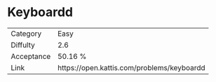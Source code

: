 # Keyboardd

<table>
    <tr>
        <td>Category</td>
        <td>Easy</td>
    </tr>
    <tr>
        <td>Diffulty</td>
        <td>2.6</td>
    </tr>
    <tr>
        <td>Acceptance</td>
        <td>50.16 %</td>
    </tr>
    <tr>
        <td>Link</td>
        <td>https://open.kattis.com/problems/keyboardd</td>
    </tr>
</table>